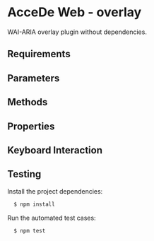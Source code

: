 # AcceDe Web - overlay

WAI-ARIA overlay plugin without dependencies.

## Requirements

## Parameters

## Methods

## Properties

## Keyboard Interaction

## Testing

Install the project dependencies:

```bash
  $ npm install
```

Run the automated test cases:

```bash
  $ npm test
```
